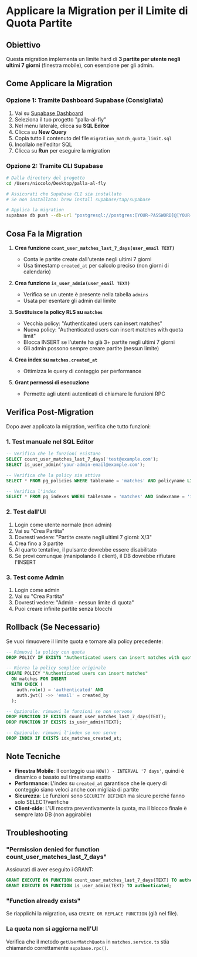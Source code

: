 # Applicare la Migration per il Limite di Quota Partite

## Obiettivo
Questa migration implementa un limite hard di **3 partite per utente negli ultimi 7 giorni** (finestra mobile), con esenzione per gli admin.

## Come Applicare la Migration

### Opzione 1: Tramite Dashboard Supabase (Consigliata)
1. Vai su [Supabase Dashboard](https://app.supabase.com)
2. Seleziona il tuo progetto "palla-al-fly"
3. Nel menu laterale, clicca su **SQL Editor**
4. Clicca su **New Query**
5. Copia tutto il contenuto del file `migration_match_quota_limit.sql`
6. Incollalo nell'editor SQL
7. Clicca su **Run** per eseguire la migration

### Opzione 2: Tramite CLI Supabase
```bash
# Dalla directory del progetto
cd /Users/niccolo/Desktop/palla-al-fly

# Assicurati che Supabase CLI sia installato
# Se non installato: brew install supabase/tap/supabase

# Applica la migration
supabase db push --db-url "postgresql://postgres:[YOUR-PASSWORD]@[YOUR-PROJECT-REF].supabase.co:5432/postgres"
```

## Cosa Fa la Migration

1. **Crea funzione `count_user_matches_last_7_days(user_email TEXT)`**
   - Conta le partite create dall'utente negli ultimi 7 giorni
   - Usa timestamp `created_at` per calcolo preciso (non giorni di calendario)

2. **Crea funzione `is_user_admin(user_email TEXT)`**
   - Verifica se un utente è presente nella tabella `admins`
   - Usata per esentare gli admin dal limite

3. **Sostituisce la policy RLS su `matches`**
   - Vecchia policy: "Authenticated users can insert matches"
   - Nuova policy: "Authenticated users can insert matches with quota limit"
   - Blocca INSERT se l'utente ha già 3+ partite negli ultimi 7 giorni
   - Gli admin possono sempre creare partite (nessun limite)

4. **Crea index su `matches.created_at`**
   - Ottimizza le query di conteggio per performance

5. **Grant permessi di esecuzione**
   - Permette agli utenti autenticati di chiamare le funzioni RPC

## Verifica Post-Migration

Dopo aver applicato la migration, verifica che tutto funzioni:

### 1. Test manuale nel SQL Editor
```sql
-- Verifica che le funzioni esistano
SELECT count_user_matches_last_7_days('test@example.com');
SELECT is_user_admin('your-admin-email@example.com');

-- Verifica che la policy sia attiva
SELECT * FROM pg_policies WHERE tablename = 'matches' AND policyname LIKE '%quota%';

-- Verifica l'index
SELECT * FROM pg_indexes WHERE tablename = 'matches' AND indexname = 'idx_matches_created_at';
```

### 2. Test dall'UI
1. Login come utente normale (non admin)
2. Vai su "Crea Partita"
3. Dovresti vedere: "Partite create negli ultimi 7 giorni: X/3"
4. Crea fino a 3 partite
5. Al quarto tentativo, il pulsante dovrebbe essere disabilitato
6. Se provi comunque (manipolando il client), il DB dovrebbe rifiutare l'INSERT

### 3. Test come Admin
1. Login come admin
2. Vai su "Crea Partita"
3. Dovresti vedere: "Admin - nessun limite di quota"
4. Puoi creare infinite partite senza blocchi

## Rollback (Se Necessario)

Se vuoi rimuovere il limite quota e tornare alla policy precedente:

```sql
-- Rimuovi la policy con quota
DROP POLICY IF EXISTS "Authenticated users can insert matches with quota limit" ON matches;

-- Ricrea la policy semplice originale
CREATE POLICY "Authenticated users can insert matches"
  ON matches FOR INSERT
  WITH CHECK (
    auth.role() = 'authenticated' AND
    auth.jwt() ->> 'email' = created_by
  );

-- Opzionale: rimuovi le funzioni se non servono
DROP FUNCTION IF EXISTS count_user_matches_last_7_days(TEXT);
DROP FUNCTION IF EXISTS is_user_admin(TEXT);

-- Opzionale: rimuovi l'index se non serve
DROP INDEX IF EXISTS idx_matches_created_at;
```

## Note Tecniche

- **Finestra Mobile**: Il conteggio usa `NOW() - INTERVAL '7 days'`, quindi è dinamico e basato sul timestamp esatto
- **Performance**: L'index su `created_at` garantisce che le query di conteggio siano veloci anche con migliaia di partite
- **Sicurezza**: Le funzioni sono `SECURITY DEFINER` ma sicure perché fanno solo SELECT/verifiche
- **Client-side**: L'UI mostra preventivamente la quota, ma il blocco finale è sempre lato DB (non aggirabile)

## Troubleshooting

### "Permission denied for function count_user_matches_last_7_days"
Assicurati di aver eseguito i GRANT:
```sql
GRANT EXECUTE ON FUNCTION count_user_matches_last_7_days(TEXT) TO authenticated;
GRANT EXECUTE ON FUNCTION is_user_admin(TEXT) TO authenticated;
```

### "Function already exists"
Se riapplichi la migration, usa `CREATE OR REPLACE FUNCTION` (già nel file).

### La quota non si aggiorna nell'UI
Verifica che il metodo `getUserMatchQuota` in `matches.service.ts` stia chiamando correttamente `supabase.rpc()`.
